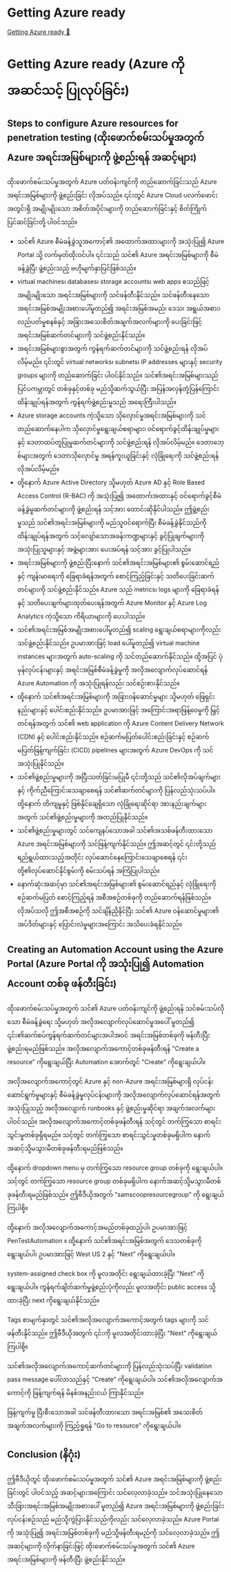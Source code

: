 # Getting Azure ready

[Getting Azure ready 🔗](https://www.coursera.org/learn/cybersecurity-tools-and-technologies/lecture/eiNwO/getting-azure-ready)

# Getting Azure ready (Azure ကို အဆင်သင့် ပြုလုပ်ခြင်း)

## Steps to configure Azure resources for penetration testing (ထိုးဖောက်စမ်းသပ်မှုအတွက် Azure အရင်းအမြစ်များကို ဖွဲ့စည်းရန် အဆင့်များ)

ထိုးဖောက်စမ်းသပ်မှုအတွက် Azure ပတ်ဝန်းကျင်ကို တည်ဆောက်ခြင်းသည် Azure အရင်းအမြစ်များကို ဖွဲ့စည်းခြင်း လိုအပ်သည်။ ၎င်းတွင် Azure Cloud ပလက်ဖောင်းအတွင်းရှိ အမျိုးမျိုးသော အစိတ်အပိုင်းများကို တည်ဆောက်ခြင်းနှင့် စိတ်ကြိုက်ပြင်ဆင်ခြင်းတို့ ပါဝင်သည်။

- သင်၏ Azure စီမံခန့်ခွဲသူအကောင့်၏ အထောက်အထားများကို အသုံးပြု၍ Azure Portal သို့ လက်မှတ်ထိုးဝင်ပါ။ ၎င်းသည် သင်၏ Azure အရင်းအမြစ်များကို စီမံခန့်ခွဲပြီး ဖွဲ့စည်းသည့် ဗဟိုမျက်နှာပြင်ဖြစ်သည်။
- virtual machines၊ databases၊ storage accounts၊ web apps စသည်ဖြင့် အမျိုးမျိုးသော အရင်းအမြစ်များကို သင်ဖန်တီးနိုင်သည်။ သင်ဖန်တီးနေသော အရင်းအမြစ်အမျိုးအစားပေါ်မူတည်၍ အရင်းအမြစ်အမည်၊ ဒေသ၊ အရွယ်အစား၊ လည်ပတ်မှုစနစ်နှင့် အခြားအသေးစိတ်အချက်အလက်များကို ပေးခြင်းဖြင့် အရင်းအမြစ်ဆက်တင်များကို သင်ဖွဲ့စည်းနိုင်သည်။
- အရင်းအမြစ်များစွာအတွက် ကွန်ရက်ဆက်တင်များကို သင်ဖွဲ့စည်းရန် လိုအပ်လိမ့်မည်။ ၎င်းတွင် virtual networks၊ subnets၊ IP addresses များနှင့် security groups များကို တည်ဆောက်ခြင်း ပါဝင်နိုင်သည်။ သင်၏အရင်းအမြစ်များသည် ပြင်ပကမ္ဘာတွင် တစ်ခုနှင့်တစ်ခု မည်သို့ဆက်သွယ်ပြီး အပြန်အလှန်တုံ့ပြန်ကြောင်း ထိန်းချုပ်ရန်အတွက် ကွန်ရက်ဖွဲ့စည်းမှုသည် အရေးကြီးပါသည်။
- Azure storage accounts ကဲ့သို့သော သိုလှောင်မှုအရင်းအမြစ်များကို သင်တည်ဆောက်နေပါက သိုလှောင်မှုရွေးချယ်စရာများ၊ ဝင်ရောက်ခွင့်ထိန်းချုပ်မှုများနှင့် ဒေတာထပ်တူပြုမှုဆက်တင်များကို သင်ဖွဲ့စည်းရန် လိုအပ်လိမ့်မည်။ ဒေတာဘေ့စ်များအတွက် ဒေတာသိုလှောင်မှု အရန်ကူးယူခြင်းနှင့် လုံခြုံရေးကို သင်ဖွဲ့စည်းရန် လိုအပ်လိမ့်မည်။
- ထို့နောက် Azure Active Directory သို့မဟုတ် Azure AD နှင့် Role Based Access Control (R-BAC) ကို အသုံးပြု၍ အထောက်အထားနှင့် ဝင်ရောက်ခွင့်စီမံခန့်ခွဲမှုဆက်တင်များကို ဖွဲ့စည်းရန် သင့်အား တောင်းဆိုနိုင်ပါသည်။ ဤဖွဲ့စည်းမှုသည် သင်၏အရင်းအမြစ်များကို မည်သူဝင်ရောက်ပြီး စီမံခန့်ခွဲနိုင်သည်ကို ထိန်းချုပ်ရန်အတွက် သင့်လျော်သောအခန်းကဏ္ဍများနှင့် ခွင့်ပြုချက်များကို အသုံးပြုသူများနှင့် အဖွဲ့များအား ပေးအပ်ရန် သင့်အား ခွင့်ပြုပါသည်။
- အရင်းအမြစ်များကို ဖွဲ့စည်းပြီးနောက် သင်၏အရင်းအမြစ်များ၏ စွမ်းဆောင်ရည်နှင့် ကျန်းမာရေးကို ခြေရာခံရန်အတွက် စောင့်ကြည့်ခြင်းနှင့် သတိပေးခြင်းဆက်တင်များကို သင်ဖွဲ့စည်းနိုင်သည်။ Azure သည် metrics၊ logs များကို ခြေရာခံရန်နှင့် သတိပေးချက်များထုတ်ပေးရန်အတွက် Azure Monitor နှင့် Azure Log Analytics ကဲ့သို့သော ကိရိယာများကို ပေးပါသည်။
- သင်၏အရင်းအမြစ်အမျိုးအစားပေါ်မူတည်၍ scaling ရွေးချယ်စရာများကိုလည်း သင်ဖွဲ့စည်းနိုင်သည်။ ဥပမာအားဖြင့် load ပေါ်မူတည်၍ virtual machine instances များအတွက် auto-scaling ကို သင်တည်ဆောက်နိုင်သည်။ ထို့အပြင် ပုံမှန်လုပ်ငန်းများနှင့် အရင်းအမြစ်စီမံခန့်ခွဲမှုကို အလိုအလျောက်လုပ်ဆောင်ရန် Azure Automation ကို အသုံးပြုရန်လည်း သင်စဉ်းစားနိုင်သည်။
- ထို့နောက် သင်၏အရင်းအမြစ်များကို အခြားဝန်ဆောင်မှုများ သို့မဟုတ် ဖြေရှင်းနည်းများနှင့် ပေါင်းစည်းနိုင်သည်။ ဥပမာအားဖြင့် အကြောင်းအရာဖြန့်ဝေမှုကို မြှင့်တင်ရန်အတွက် သင်၏ web application ကို Azure Content Delivery Network (CDN) နှင့် ပေါင်းစည်းနိုင်သည်။ စဉ်ဆက်မပြတ်ပေါင်းစည်းခြင်းနှင့် စဉ်ဆက်မပြတ်ဖြန့်ကျက်ခြင်း (CICD) pipelines များအတွက် Azure DevOps ကို သင်အသုံးပြုနိုင်သည်။
- သင်၏ဖွဲ့စည်းမှုများကို အပြီးသတ်ခြင်းမပြုမီ ၎င်းတို့သည် သင်၏လိုအပ်ချက်များနှင့် ကိုက်ညီကြောင်းသေချာစေရန် သင်၏ဆက်တင်များကို ပြန်လည်သုံးသပ်ပါ။ ထို့နောက် တိကျမှုနှင့် ဖြစ်နိုင်ချေရှိသော လုံခြုံရေးဆိုင်ရာ အားနည်းချက်များအတွက် သင်၏ဖွဲ့စည်းမှုများကို အတည်ပြုနိုင်သည်။
- သင်၏ဖွဲ့စည်းမှုများတွင် သင်ကျေနပ်သောအခါ သင်၏အသစ်ဖန်တီးထားသော Azure အရင်းအမြစ်များကို သင်ဖြန့်ကျက်နိုင်သည်။ ဤအဆင့်တွင် ၎င်းတို့သည် ရည်ရွယ်ထားသည့်အတိုင်း လုပ်ဆောင်နေကြောင်းသေချာစေရန် ၎င်းတို့၏လုပ်ဆောင်နိုင်စွမ်းကို စမ်းသပ်ရန် အကြံပြုပါသည်။
- နောက်ဆုံးအဆင့်မှာ သင်၏အရင်းအမြစ်များ၏ စွမ်းဆောင်ရည်နှင့် လုံခြုံရေးကို စဉ်ဆက်မပြတ် စောင့်ကြည့်ရန် အစီအစဉ်တစ်ခုကို တည်ဆောက်ရန်ဖြစ်သည်။ လိုအပ်သလို ဤအစီအစဉ်ကို သင်ချိန်ညှိနိုင်ပြီး သင်၏ Azure ဝန်ဆောင်မှုများ၏ အပ်ဒိတ်များနှင့် ပြောင်းလဲမှုများအကြောင်း အသိပေးခံရနိုင်သည်။

## Creating an Automation Account using the Azure Portal (Azure Portal ကို အသုံးပြု၍ Automation Account တစ်ခု ဖန်တီးခြင်း)

ထိုးဖောက်စမ်းသပ်မှုအတွက် သင်၏ Azure ပတ်ဝန်းကျင်ကို ဖွဲ့စည်းရန် သင်စမ်းသပ်လိုသော စီမံခန့်ခွဲရေး သို့မဟုတ် အလိုအလျောက်လုပ်ဆောင်မှုအပေါ် မူတည်၍ ၎င်း၏ဆက်စပ်ကွန်ရက်ဆက်တင်များအပါအဝင် အရင်းအမြစ်တစ်ခုကို ဖန်တီးပြီး ဖွဲ့စည်းရမည်ဖြစ်သည်။ အလိုအလျောက်အကောင့်တစ်ခုဖန်တီးရန် "Create a resource" ကိုရွေးချယ်ပြီး Automation အောက်တွင် "Create" ကိုရွေးချယ်ပါ။

အလိုအလျောက်အကောင့်တွင် Azure နှင့် non-Azure အရင်းအမြစ်များရှိ လုပ်ငန်းဆောင်ရွက်မှုများနှင့် စီမံခန့်ခွဲမှုလုပ်ငန်းများကို အလိုအလျောက်လုပ်ဆောင်ရန်အတွက် အသုံးပြုသည့် အလိုအလျောက် runbooks နှင့် ဖွဲ့စည်းမှုဆိုင်ရာ အချက်အလက်များပါဝင်သည်။ အလိုအလျောက်အကောင့်တစ်ခုဖန်တီးရန် သင့်တွင် တက်ကြွသော စာရင်းသွင်းမှုတစ်ခုရှိရမည်။ သင့်တွင် တက်ကြွသော စာရင်းသွင်းမှုတစ်ခုမရှိပါက နောက်အဆင့်သို့မသွားမီတစ်ခုဖန်တီးရမည်ဖြစ်သည်။

ထို့နောက် dropdown menu မှ တက်ကြွသော resource group တစ်ခုကို ရွေးချယ်ပါ။ သင့်တွင် တက်ကြွသော resource group တစ်ခုမရှိပါက နောက်အဆင့်သို့မသွားမီတစ်ခုဖန်တီးရမည်ဖြစ်သည်။ ဤဗီဒီယိုအတွက် "samscoopresourcegroup" ကို ရွေးချယ်ကြပါစို့။

ထို့နောက် အလိုအလျောက်အကောင့်အမည်တစ်ခုထည့်ပါ၊ ဥပမာအားဖြင့် PenTestAutomation ။
ထို့နောက် သင်၏အရင်းအမြစ်အတွက် ဒေသတစ်ခုကို ရွေးချယ်ပါ၊ ဥပမာအားဖြင့် West US 2 နှင့် "Next" ကိုရွေးချယ်ပါ။

system-assigned check box ကို မူလအတိုင်း ရွေးချယ်ထားခဲ့ပြီး "Next" ကိုရွေးချယ်ပါ။
ကွန်ရက်ချိတ်ဆက်မှုဖွဲ့စည်းပုံကိုလည်း မူလအတိုင်း public access သို့ထားခဲ့ပြီး next ကိုရွေးချယ်နိုင်သည်။

Tags စာမျက်နှာတွင် သင်၏အလိုအလျောက်အကောင့်အတွက် tags များကို သင်ဖန်တီးနိုင်သည်။ ဤဗီဒီယိုအတွက် ၎င်းကို မူလအတိုင်းထားခဲ့ပြီး "Next" ကိုရွေးချယ်ကြပါစို့။

သင်၏အလိုအလျောက်အကောင့်ဆက်တင်များကို ပြန်လည်သုံးသပ်ပြီး validation pass message ပေါ်လာသည်နှင့် "Create" ကိုရွေးချယ်ပါ။ သင်၏အလိုအလျောက်အကောင့်ကို ဖြန့်ကျက်ရန် မိနစ်အနည်းငယ် ကြာနိုင်သည်။

ဖြန့်ကျက်မှု ပြီးစီးသောအခါ သင်ဖန်တီးထားသော အရင်းအမြစ်၏ အသေးစိတ်အချက်အလက်များကို ကြည့်ရှုရန် "Go to resource" ကိုရွေးချယ်ပါ။

## Conclusion (နိဂုံး)

ဤဗီဒီယိုတွင် ထိုးဖောက်စမ်းသပ်မှုအတွက် သင်၏ Azure အရင်းအမြစ်များကို ဖွဲ့စည်းခြင်းတွင် ပါဝင်သည့် အဆင့်များအကြောင်း သင်လေ့လာခဲ့သည်။ သင်အသုံးပြုနေသော သီးခြားအရင်းအမြစ်အမျိုးအစားပေါ် မူတည်၍ Azure အရင်းအမြစ်များကို ဖွဲ့စည်းခြင်းလုပ်ငန်းစဉ်သည် မည်သို့ကွဲပြားနိုင်သည်ကိုလည်း သင်လေ့လာခဲ့သည်။ Azure Portal ကို အသုံးပြု၍ အရင်းအမြစ်တစ်ခုကို မည်သို့ဖန်တီးရမည်ကို သင်လေ့လာခဲ့သည်။ ဤအဆင့်များကို လိုက်နာခြင်းဖြင့် ထိုးဖောက်စမ်းသပ်မှုအတွက် သင်၏ Azure အရင်းအမြစ်များကို ဖန်တီးပြီး ဖွဲ့စည်းနိုင်သည်။
